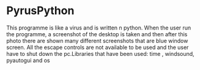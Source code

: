 # PyrusPython
This programme is like a virus and is written n python. When the user run the programme, a screenshot of the desktop is taken and then after this photo there are shown many different screenshots that are blue window screen. All the escape controls are not available to be used and the user have to shut down the pc.Libraries that have been used: time , windsound, pyautogui and os
